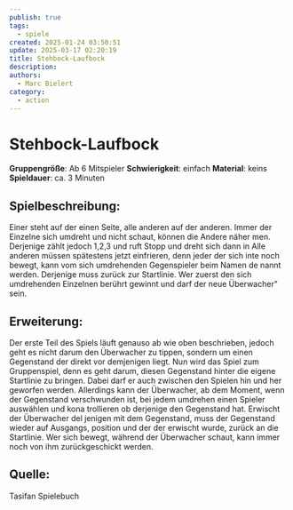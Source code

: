 ```yaml
---
publish: true
tags:
  - spiele
created: 2025-01-24 03:50:51
update: 2025-03-17 02:20:19
title: Stehbock-Laufbock
description: 
authors:
  - Marc Bielert
category:
  - action
---
```


# **Stehbock-Laufbock**

**Gruppengröße**: Ab 6 Mitspieler
**Schwierigkeit**: einfach
**Material**: keins
**Spieldauer**: ca. 3 Minuten

## **Spielbeschreibung**:

Einer steht auf der einen Seite, alle anderen auf der anderen. Immer der Einzelne sich umdreht und nicht schaut, können die Andere näher men. Derjenige zählt jedoch 1,2,3 und ruft Stopp und dreht sich dann in Alle anderen müssen spätestens jetzt einfrieren, denn jeder der sich inte noch bewegt, kann vom sich umdrehenden Gegenspieler beim Namen de nannt werden. Derjenige muss zurück zur Startlinie. Wer zuerst den sich umdrehenden Einzelnen berührt gewinnt und darf der neue Überwacher" sein.

## **Erweiterung**:

Der erste Teil des Spiels läuft genauso ab wie oben beschrieben, jedoch geht es nicht darum den Überwacher zu tippen, sondern um einen Gegenstand der direkt vor demjenigen liegt. Nun wird das Spiel zum Gruppenspiel, denn es geht darum, diesen Gegenstand hinter die eigene Startlinie zu bringen. Dabei darf er auch zwischen den Spielen hin und her geworfen werden. Allerdings kann der Überwacher, ab dem Moment, wenn der Gegenstand verschwunden ist, bei jedem umdrehen einen Spieler auswählen und kona trollieren ob derjenige den Gegenstand hat. Erwischt der Überwacher del jenigen mit dem Gegenstand, muss der Gegenstand wieder auf Ausgangs, position und der der erwischt wurde, zurück an die Startlinie. Wer sich bewegt, während der Überwacher schaut, kann immer noch von ihm zurückgeschickt werden.

## **Quelle**:

Tasifan Spielebuch